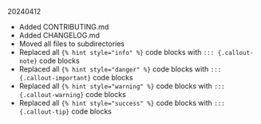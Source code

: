 20240412
  - Added CONTRIBUTING.md
  - Added CHANGELOG.md
  - Moved all files to subdirectories
  - Replaced all `{% hint style="info" %}` code blocks with `::: {.callout-note}` code blocks
  - Replaced all `{% hint style="danger" %}` code blocks with `::: {.callout-important}` code blocks
  - Replaced all `{% hint style="warning" %}` code blocks with `::: {.callout-warning}` code blocks
  - Replaced all `{% hint style="success" %}` code blocks with `::: {.callout-tip}` code blocks
  
  
  
  
  